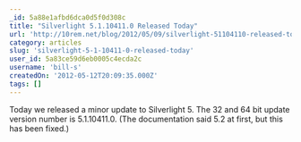 ```yaml
---
_id: 5a88e1afbd6dca0d5f0d308c
title: "Silverlight 5.1.10411.0 Released Today"
url: 'http://10rem.net/blog/2012/05/09/silverlight-51104110-released-today'
category: articles
slug: 'silverlight-5-1-10411-0-released-today'
user_id: 5a83ce59d6eb0005c4ecda2c
username: 'bill-s'
createdOn: '2012-05-12T20:09:35.000Z'
tags: []
---
```


Today we released a minor update to Silverlight 5. The 32 and 64 bit update version number is 5.1.10411.0. (The documentation said 5.2 at first, but this has been fixed.)
